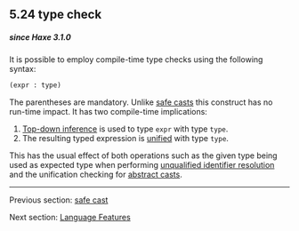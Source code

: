 ## 5.24 type check

##### since Haxe 3.1.0

It is possible to employ compile-time type checks using the following syntax:

```haxe
(expr : type)
```

The parentheses are mandatory. Unlike [safe casts](expression-cast-safe.md) this construct has no run-time impact. It has two compile-time implications:

1. [Top-down inference](type-system-top-down-inference.md) is used to type `expr` with type `type`.
2. The resulting typed expression is [unified](type-system-unification.md) with type `type`.

This has the usual effect of both operations such as the given type being used as expected type when performing [unqualified identifier resolution](type-system-resolution-order.md) and the unification checking for [abstract casts](types-abstract-implicit-casts.md).

---

Previous section: [safe cast](expression-cast-safe.md)

Next section: [Language Features](lf.md)